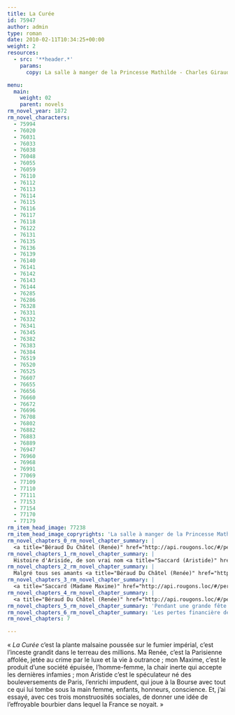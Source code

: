 ```yaml
---
title: La Curée
id: 75947
author: admin
type: roman
date: 2010-02-11T10:34:25+00:00
weight: 2
resources:
  - src: '**header.*'
    params:
      copy: La salle à manger de la Princesse Mathilde - Charles Giraud

menu:
  main:
    weight: 02
    parent: novels
rm_novel_year: 1872
rm_novel_characters:
  - 75994
  - 76020
  - 76031
  - 76033
  - 76038
  - 76048
  - 76055
  - 76059
  - 76110
  - 76112
  - 76113
  - 76114
  - 76115
  - 76116
  - 76117
  - 76118
  - 76122
  - 76131
  - 76135
  - 76136
  - 76139
  - 76140
  - 76141
  - 76142
  - 76143
  - 76144
  - 76285
  - 76286
  - 76328
  - 76331
  - 76332
  - 76341
  - 76345
  - 76382
  - 76383
  - 76384
  - 76519
  - 76520
  - 76525
  - 76607
  - 76655
  - 76656
  - 76660
  - 76672
  - 76696
  - 76708
  - 76802
  - 76882
  - 76883
  - 76889
  - 76947
  - 76960
  - 76968
  - 76991
  - 77069
  - 77109
  - 77110
  - 77111
  - 77153
  - 77154
  - 77170
  - 77179
rm_item_head_image: 77238
rm_item_head_image_copryrights: 'La salle à manger de la Princesse Mathilde - Charles Giraud'
rm_novel_chapters_0_rm_novel_chapter_summary: |
  <a title="Béraud Du Châtel (Renée)" href="http://api.rougons.loc/#/personnage/beraud-du-chatel-renee/">Renée</a>, la jeune Madame Aristide Saccard se ballade au Bois avec son beau-fils <a title="Saccard (Maxime)" href="http://api.rougons.loc/#/personnage/saccard-maxime/">Maxime</a>. Elle rentre à l'hôtel particulier construit par son <a title="Saccard (Aristide)" href="http://api.rougons.loc/#/personnage/saccard-aristide/">mari</a>, un luxueux bâtiment. Elle a grandi dans un hôtel sombre de l'île Saint-Louis. <a title="Saccard (Aristide)" href="http://api.rougons.loc/#/personnage/saccard-aristide/">Saccard</a> se sert de l'hôtel pour comploter ses opération immobilières. La pièce préféré de Renée est la serre tropicale.
rm_novel_chapters_1_rm_novel_chapter_summary: |
  Histoire d'Ariside, de son vrai nom <a title="Saccard (Aristide)" href="http://api.rougons.loc/#/personnage/saccard-aristide/">Aristide Saccard</a>. Il est veuf d'une première femme avec qui il a eu <a title="Saccard (Clotilde)" href="http://api.rougons.loc/#/personnage/saccard-clotilde/">Clotilde</a> et <a title="Saccard (Madame Maxime)" href="http://api.rougons.loc/#/personnage/saccard-madame-maxime/">Maxime</a>. Sa soeur <a title="Rougon (Sidonie)" href="http://api.rougons.loc/#/personnage/rougon-sidonie/">Sidonie</a> lui a permis d'épouser <a title="Béraud Du Châtel (Renée)" href="http://api.rougons.loc/#/personnage/beraud-du-chatel-renee/">Renée Béraud du Châtel</a>, et avec elle des terrains et beaucoup d'argent. Il peut alors se lancer dans la spéculation immobilière qu'émule les grand travaux de Paris.
rm_novel_chapters_2_rm_novel_chapter_summary: |
  Malgré tous ses amants <a title="Béraud Du Châtel (Renée)" href="http://api.rougons.loc/#/personnage/beraud-du-chatel-renee/">Renée</a> ne sait que faire de son temps, elle s'ennuie. Elle s'entiche alors de <a title="Saccard (Madame Maxime)" href="http://api.rougons.loc/#/personnage/saccard-madame-maxime/">Maxime</a>, que <a title="Saccard (Aristide)" href="http://api.rougons.loc/#/personnage/saccard-aristide/">Saccard</a> a repris sous son toit.
rm_novel_chapters_3_rm_novel_chapter_summary: |
  <a title="Saccard (Madame Maxime)" href="http://api.rougons.loc/#/personnage/saccard-madame-maxime/">Maxime</a> devient l'amant de <a title="Béraud Du Châtel (Renée)" href="http://api.rougons.loc/#/personnage/beraud-du-chatel-renee/">Renée</a>. <a title="Saccard (Aristide)" href="http://api.rougons.loc/#/personnage/saccard-aristide/">Saccard</a>, lui, est confronté a des problèmes financiers.
rm_novel_chapters_4_rm_novel_chapter_summary: |
  <a title="Béraud Du Châtel (Renée)" href="http://api.rougons.loc/#/personnage/beraud-du-chatel-renee/">Renée</a> se trouve des ressemblance avec Phèdre qu'elle voit jouer au théatre. <a title="Saccard (Aristide)" href="http://api.rougons.loc/#/personnage/saccard-aristide/">Saccard</a> compte renflouer ses affaires en soutirant de l'argent à sa femme.
rm_novel_chapters_5_rm_novel_chapter_summary: 'Pendant une grande fête donné à son hôtel et visant à redorer son blason, <a title="Saccard (Aristide)" href="http://api.rougons.loc/#/personnage/saccard-aristide/">Saccard</a> surprend les deux amants incestueux.'
rm_novel_chapters_6_rm_novel_chapter_summary: 'Les pertes financière de <a title="Saccard (Aristide)" href="http://api.rougons.loc/#/personnage/saccard-aristide/">Saccard</a> se multiplient alors que son foyer ses détruit. <a title="Saccard (Madame Maxime)" href="http://api.rougons.loc/#/personnage/saccard-madame-maxime/">Maxime</a> se marie et quitte <a title="Béraud Du Châtel (Renée)" href="http://api.rougons.loc/#/personnage/beraud-du-chatel-renee/">Renée</a>. Elle meurt quelques temps plus tard.'
rm_novel_chapters: 7

---
```

&laquo;&nbsp;_La Curée_ c&rsquo;est la plante malsaine poussée sur le fumier impérial, c&rsquo;est l&rsquo;inceste grandit dans le terreau des millions. Ma Renée, c&rsquo;est la Parisienne affolée, jetée au crime par le luxe et la vie à outrance ; mon Maxime, c&rsquo;est le produit d&rsquo;une société épuisée, l&rsquo;homme-femme, la chair inerte qui accepte les dernières infamies ; mon Aristide c&rsquo;est le spéculateur né des bouleversements de Paris, l&rsquo;enrichi impudent, qui joue à la Bourse avec tout ce qui lui tombe sous la main femme, enfants, honneurs, conscience. Et, j&rsquo;ai essayé, avec ces trois monstruosités sociales, de donner une idée de l&rsquo;effroyable bourbier dans lequel la France se noyait.&nbsp;&raquo;